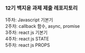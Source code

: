 ### 12기 백지윤 과제 제출 레포지토리

1주차: Javascript 기본기 <br>
2주차: callback 함수, async, promise<br>
3주차: react js 기본기<br>
4주차: react js STATE<br>
5주차: react js PROPS<br>